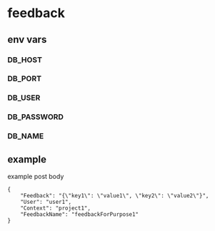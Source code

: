 # feedback
## env vars

### DB_HOST

### DB_PORT

### DB_USER

### DB_PASSWORD

### DB_NAME


## example

example post body

````
{
    "Feedback": "{\"key1\": \"value1\", \"key2\": \"value2\"}",
    "User": "user1",
    "Context": "project1",
    "FeedbackName": "feedbackForPurpose1"
}
````